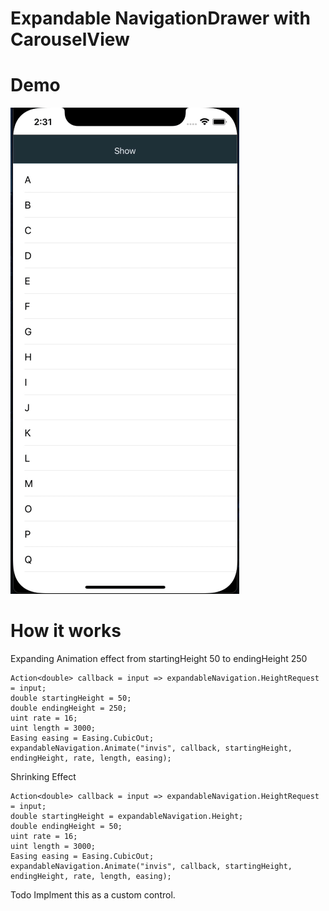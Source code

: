 # Expandable NavigationDrawer with CarouselView
# Demo
![demo](https://github.com/ijeong1/ExpandableNavigationDrawerWithCarousel/blob/main/demo.gif)

# How it works
Expanding Animation effect from startingHeight 50 to endingHeight 250
```
Action<double> callback = input => expandableNavigation.HeightRequest = input;
double startingHeight = 50;
double endingHeight = 250;
uint rate = 16;
uint length = 3000;
Easing easing = Easing.CubicOut;
expandableNavigation.Animate("invis", callback, startingHeight, endingHeight, rate, length, easing);
```

Shrinking Effect
```
Action<double> callback = input => expandableNavigation.HeightRequest = input;
double startingHeight = expandableNavigation.Height;
double endingHeight = 50;
uint rate = 16;
uint length = 3000;
Easing easing = Easing.CubicOut;
expandableNavigation.Animate("invis", callback, startingHeight, endingHeight, rate, length, easing);
```
Todo
Implment this as a custom control.
